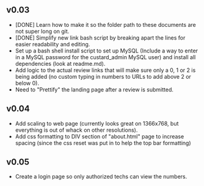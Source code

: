 v0.03
-----

 - [DONE] Learn how to make it so the folder path to these documents are not super long on git.
 - [DONE] Simplify new link bash script by breaking apart the lines for easier readability and editing.
 - Set up a bash shell install script to set up MySQL (Include a way to enter in a MySQL password for the custard_admin MySQL user) and install all dependencies (look at readme.md).
 - Add logic to the actual review links that will make sure only a 0, 1 or 2 is being added (no custom typing in numbers to URLs to add above 2 or below 0).
 - Need to "Prettify" the landing page after a review is submitted.

v0.04
-----

 - Add scaling to web page (currently looks great on 1366x768, but everything is out of whack on other resolutions).
 - Add css formatting to DIV section of "about.html" page to increase spacing (since the css reset was put in to help the top bar formatting)

v0.05
-----

 - Create a login page so only authorized techs can view the numbers.
